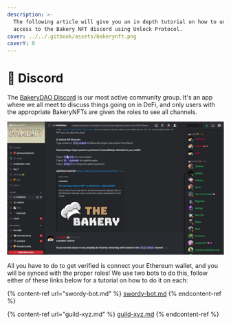 ```yaml
---
description: >-
  The following article will give you an in depth tutorial on how to unlock
  access to the Bakery NFT discord using Unlock Protocol.
cover: ../../.gitbook/assets/bakerynft.png
coverY: 0
---
```


# 🤖 Discord

The [BakeryDAO Discord](https://discord.gg/bakerydao) is our most active community group. It's an app where we all meet to discuss things going on in DeFi, and only users with the appropriate BakeryNFTs are given the roles to see all channels.

![BakeryDAO Discord](../../.gitbook/assets/disc.jpg)

All you have to do to get verified is connect your Ethereum wallet, and you will be synced with the proper roles! We use two bots to do this, follow either of these links below for a tutorial on how to do it on each:

{% content-ref url="swordy-bot.md" %}
[swordy-bot.md](swordy-bot.md)
{% endcontent-ref %}

{% content-ref url="guild-xyz.md" %}
[guild-xyz.md](guild-xyz.md)
{% endcontent-ref %}

